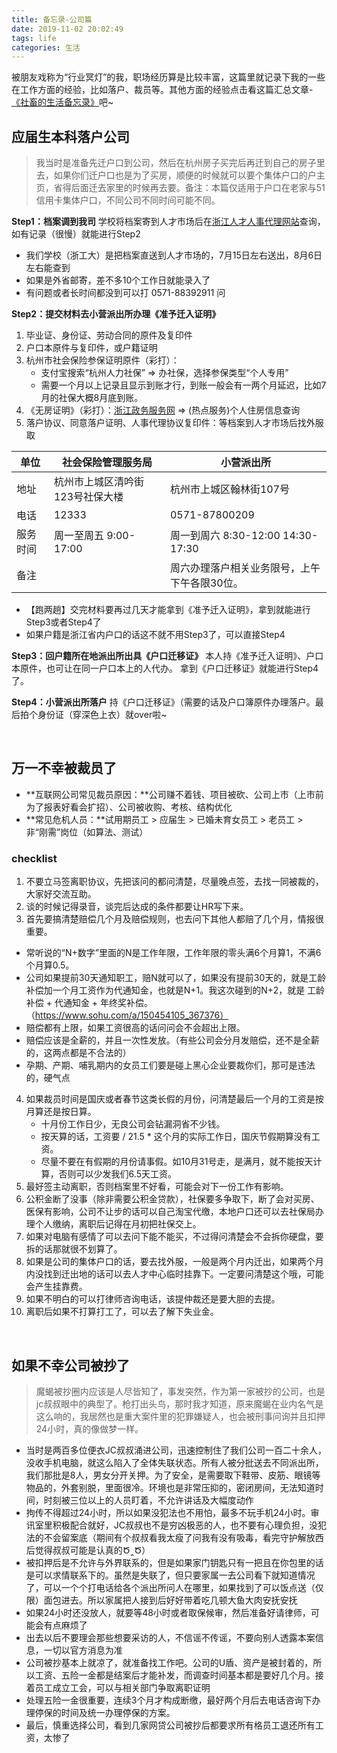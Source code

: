 ```yaml
---
title: 备忘录-公司篇
date: 2019-11-02 20:02:49
tags: life
categories: 生活
---
```


被朋友戏称为“行业冥灯”的我，职场经历算是比较丰富，这篇里就记录下我的一些在工作方面的经验，比如落户、裁员等。其他方面的经验点击看这篇汇总文章-[《社畜的生活备忘录》](https://zhaoluting.github.io/life-experience/)吧~
<!-- more -->

## 应届生本科落户公司
> 我当时是准备先迁户口到公司，然后在杭州房子买完后再迁到自己的房子里去，如果你们迁户口也是为了买房，顺便的时候就可以要个集体户口的户主页，省得后面迁去家里的时候再去要。备注：本篇仅适用于户口在老家与51信用卡集体户口，不同公司不同时间可能不同。

**Step1：档案调到我司**
学校将档案寄到人才市场后在[浙江人才人事代理网站](http://rsdl.zjrc.com/personlogin.do)查询，如有记录（很慢）就能进行Step2
- 我们学校（浙工大）是把档案直送到人才市场的，7月15日左右送出，8月6日左右能查到
- 如果是外省邮寄，差不多10个工作日就能录入了
- 有问题或者长时间都没到可以打 0571-88392911 问

**Step2：提交材料去小营派出所办理《准予迁入证明》**
1. 毕业证、身份证、劳动合同的原件及复印件
2. 户口本原件与复印件，或户籍证明
3. 杭州市社会保险参保证明原件（彩打）：
	- 支付宝搜索“杭州人力社保” => 办社保，选择参保类型“个人专用”
	- 需要一个月以上记录且显示到账才行，到账一般会有一两个月延迟，比如7月的社保大概8月底到账。
4. 《无房证明》（彩打）：[浙江政务服务网](http://hz.zjzwfw.gov.cn/) => (热点服务)个人住房信息查询
5. 落户协议、同意落户证明、人事代理协议复印件：等档案到人才市场后找外服取

单位  | 社会保险管理服务局 | 小营派出所
--  | -- | -- 
地址 | 杭州市上城区清吟街123号社保大楼 | 杭州市上城区翰林街107号
电话 | 12333                      | 0571-87800209
服务时间 | 周一至周五 9:00-17:00     | 周一到周六 8:30-12:00 14:30-17:30
备注 |  | 周六办理落户相关业务限号，上午下午各限30位。

- 【跑两趟】交完材料要再过几天才能拿到《准予迁入证明》，拿到就能进行Step3或者Step4了
- 如果户籍是浙江省内户口的话这不就不用Step3了，可以直接Step4

**Step3：回户籍所在地派出所出具《户口迁移证》**
本人持《准予迁入证明》、户口本原件，也可让在同一户口本上的人代办。
拿到《户口迁移证》就能进行Step4了。

**Step4：小营派出所落户**
持《户口迁移证》（需要的话及户口簿原件办理落户。最后拍个身份证（穿深色上衣）就over啦~


<br/>

## 万一不幸被裁员了
- **互联网公司常见裁员原因：**公司赚不着钱、项目被砍、公司上市（上市前为了报表好看会扩招）、公司被收购、考核、结构优化
- **常见危机人员：**试用期员工 > 应届生 > 已婚未育女员工 > 老员工 > 非“刚需”岗位（如算法、测试）

### checklist
1. 不要立马签离职协议，先把该问的都问清楚，尽量晚点签，去找一同被裁的，大家好交流互助。
2. 谈的时候记得录音，谈完后达成的条件都要让HR写下来。
3. 首先要搞清楚赔偿几个月及赔偿规则，也去问下其他人都赔了几个月，情报很重要。
  - 常听说的“N+数字”里面的N是工作年限，工作年限的零头满6个月算1，不满6个月算0.5。
  - 公司如果提前30天通知职工，赔N就可以了，如果没有提前30天的，就是工龄补偿加一个月工资作为代通知金，也就是N+1。我这次碰到的N+2，就是 工龄补偿 + 代通知金 + 年终奖补偿。（https://www.sohu.com/a/150454105_367376）
  - 赔偿都有上限，如果工资很高的话问问会不会超出上限。
  - 赔偿应该是全薪的，并且一次性发放。（有些公司会分月发赔偿，还不是全薪的，这两点都是不合法的）
  - 孕期、产期、哺乳期内的女员工们要是碰上黑心企业要裁你们，那可是违法的，硬气点
4. 如果裁员时间是国庆或者春节这类长假的月份，问清楚最后一个月的工资是按月算还是按日算。
   - 十月份工作日少，无良公司会钻漏洞省不少钱。
   - 按天算的话，工资要 / 21.5 * 这个月的实际工作日，国庆节假期算没有工资。
   - 尽量不要在有假期的月份请事假。如10月31号走，是满月，就不能按天计算，否则可以少发我们6.5天工资。
5. 最好签主动离职，否则档案里不好看，可能会对下一份工作有影响。
6. 公积金断了没事（除非需要公积金贷款），社保要多争取下，断了会对买房、医保有影响，公司不让步的话可以自己淘宝代缴，本地户口还可以去社保局办理个人缴纳，离职后记得在月初把社保交上。
7. 如果对电脑有感情了可以去问下能不能买，不过得问清楚会不会拆你硬盘，要拆的话那就很不划算了。
8. 如果是公司的集体户口的话，要去找外服，一般是两个月内迁出，如果两个月内没找到迁出地的话可以去人才中心临时挂靠下。一定要问清楚这个哦，可能会产生挂靠费。
9. 如果不明白的可以打律师咨询电话，该提仲裁还是要大胆的去提。
10. 离职后如果不打算打工了，可以去了解下失业金。

<br/>

## 如果不幸公司被抄了
> 魔蝎被抄圈内应该是人尽皆知了，事发突然，作为第一家被抄的公司，也是jc叔叔眼中的典型了。枪打出头鸟，那时我才知道，原来魔蝎在业内名气是这么响的，我居然也是重大案件里的犯罪嫌疑人，也会被刑事问询并且扣押24小时，真的像做梦一样。

- 当时是两百多位便衣JC叔叔涌进公司，迅速控制住了我们公司一百二十余人，没收手机电脑，就这么陷入了全体失联状态。所有人被分批送去不同派出所，我们那批是8人，男女分开关押。为了安全，是需要取下鞋带、皮筋、眼镜等物品的，外套别脱，里面很冷。环境也是非常压抑的，密闭房间，无法知道时间，时刻被三位以上的人员盯着，不允许讲话及大幅度动作
- 拘传不得超过24小时，所以如果没犯法也不用怕，最多不玩手机24小时。审讯室里积极配合就好，JC叔叔也不是穷凶极恶的人，也不要有心理负担，没犯法的不会留案底（期间有个叔叔看我太瘦了问我有没有吸毒，看完守护解放西后觉得叔叔可能是认真的Ծ‸Ծ）
- 被扣押后是不允许与外界联系的，但是如果家门钥匙只有一把且在你包里的话是可以求情联系下的。虽然是失联了，但只要家属一去公司看下就知道情况了，可以一个个打电话给各个派出所问人在哪里，如果找到了可以饭点送（仅限）面包进去。所以家属把人接到后好好带着吃几顿大鱼大肉安抚安抚
- 如果24小时还没放人，就要等48小时或者取保候审，然后准备好请律师，可能会有点麻烦了
- 出去以后不要理会那些想要采访的人，不信谣不传谣，不要向别人透露本案信息，一切以官方消息为准
- 公司被抄基本上就凉了，就准备找工作吧。公司的U盾、资产是被封着的，所以工资、五险一金都是结案后才能补发，而调查时间基本都是要好几个月。接着员工成立工会，可以与相关部门争取离职证明
- 处理五险一金很重要，连续3个月才构成断缴，最好两个月后去电话咨询下办理停保的时间及统一办理停保的方案。
- 最后，慎重选择公司，看到几家网贷公司被抄后都要求所有格员工退还所有工资，太惨了
